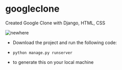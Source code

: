 # googleclone
Created Google Clone with Django, HTML, CSS

![newhere](https://user-images.githubusercontent.com/25946587/127713226-394d11b0-2673-4345-994d-f4e9a834e834.gif)


- Download the project and run the following code:

- ```python manage.py runserver```
  
- to generate this on your local machine
